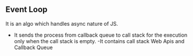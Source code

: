 ## Event Loop

It is an algo which handles async nature of JS.

- It sends the process from callback queue to call stack for the execution only when the call stack is empty.
-It contains call stack Web Apis and Callback Queue